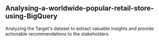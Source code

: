  ## **Analysing-a-worldwide-popular-retail-store-using-BigQuery**
  Analyzing the Target's dataset to extract valuable insights and provide actionable recommendations to the stakeholders.

